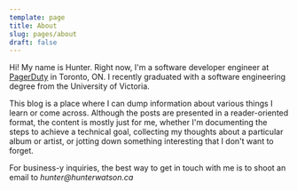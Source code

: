 ```yaml
---
template: page
title: About
slug: pages/about
draft: false
---
```

Hi! My name is Hunter. Right now, I'm a software developer engineer at [PagerDuty](https://www.pagerduty.com/) in Toronto, ON. I recently graduated with a software engineering degree from the University of Victoria. 

This blog is a place where I can dump information about various things I learn or come across. Although the posts are presented in a reader-oriented format, the content is mostly just for me, whether I'm documenting the steps to achieve a technical goal, collecting my thoughts about a particular album or artist, or jotting down something interesting that I don't want to forget. 

For business-y inquiries, the best way to get in touch with me is to shoot an email to _hunter@hunterwatson.ca_
